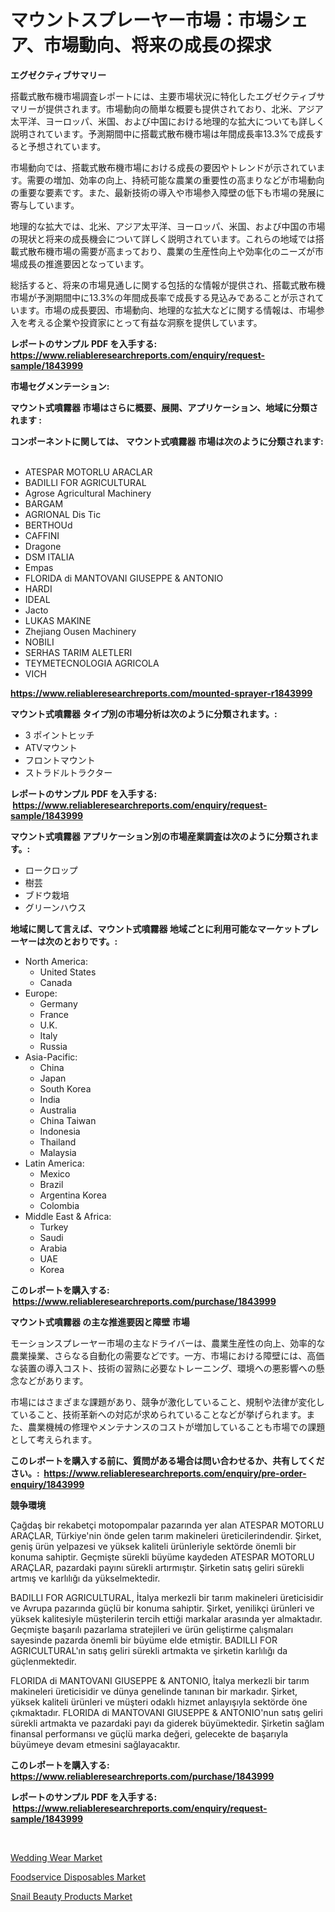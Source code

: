 <p><h1>マウントスプレーヤー市場：市場シェア、市場動向、将来の成長の探求</h1></p><p><strong>エグゼクティブサマリー</strong></p>
<p><p>搭載式散布機市場調査レポートには、主要市場状況に特化したエグゼクティブサマリーが提供されます。市場動向の簡単な概要も提供されており、北米、アジア太平洋、ヨーロッパ、米国、および中国における地理的な拡大についても詳しく説明されています。予測期間中に搭載式散布機市場は年間成長率13.3%で成長すると予想されています。</p><p>市場動向では、搭載式散布機市場における成長の要因やトレンドが示されています。需要の増加、効率の向上、持続可能な農業の重要性の高まりなどが市場動向の重要な要素です。また、最新技術の導入や市場参入障壁の低下も市場の発展に寄与しています。</p><p>地理的な拡大では、北米、アジア太平洋、ヨーロッパ、米国、および中国の市場の現状と将来の成長機会について詳しく説明されています。これらの地域では搭載式散布機市場の需要が高まっており、農業の生産性向上や効率化のニーズが市場成長の推進要因となっています。</p><p>総括すると、将来の市場見通しに関する包括的な情報が提供され、搭載式散布機市場が予測期間中に13.3%の年間成長率で成長する見込みであることが示されています。市場の成長要因、市場動向、地理的な拡大などに関する情報は、市場参入を考える企業や投資家にとって有益な洞察を提供しています。</p></p>
<p><strong>レポートのサンプル PDF を入手する: <a href="https://www.reliableresearchreports.com/enquiry/request-sample/1843999">https://www.reliableresearchreports.com/enquiry/request-sample/1843999</a></strong></p>
<p><strong>市場セグメンテーション:</strong></p>
<p><strong> マウント式噴霧器 市場はさらに概要、展開、アプリケーション、地域に分類されます :</strong></p>
<p><strong>コンポーネントに関しては、 マウント式噴霧器 市場は次のように分類されます: &nbsp;</strong></p>
<p><ul><li>ATESPAR MOTORLU ARACLAR</li><li>BADILLI FOR AGRICULTURAL</li><li>Agrose Agricultural Machinery</li><li>BARGAM</li><li>AGRIONAL Dis Tic</li><li>BERTHOUd</li><li>CAFFINI</li><li>Dragone</li><li>DSM ITALIA</li><li>Empas</li><li>FLORIDA di MANTOVANI GIUSEPPE & ANTONIO</li><li>HARDI</li><li>IDEAL</li><li>Jacto</li><li>LUKAS MAKINE</li><li>Zhejiang Ousen Machinery</li><li>NOBILI</li><li>SERHAS TARIM ALETLERI</li><li>TEYMETECNOLOGIA AGRICOLA</li><li>VICH</li></ul></p>
<p><strong><a href="https://www.reliableresearchreports.com/mounted-sprayer-r1843999">https://www.reliableresearchreports.com/mounted-sprayer-r1843999</a></strong></p>
<p><strong> マウント式噴霧器 タイプ別の市場分析は次のように分類されます。:</strong></p>
<p><ul><li>3 ポイントヒッチ</li><li>ATVマウント</li><li>フロントマウント</li><li>ストラドルトラクター</li></ul></p>
<p><strong>レポートのサンプル PDF を入手する: &nbsp;<a href="https://www.reliableresearchreports.com/enquiry/request-sample/1843999">https://www.reliableresearchreports.com/enquiry/request-sample/1843999</a></strong></p>
<p><strong> マウント式噴霧器 アプリケーション別の市場産業調査は次のように分類されます。:</strong></p>
<p><ul><li>ロークロップ</li><li>樹芸</li><li>ブドウ栽培</li><li>グリーンハウス</li></ul></p>
<p><strong>地域に関して言えば、マウント式噴霧器 地域ごとに利用可能なマーケットプレーヤーは次のとおりです。:</strong></p>
<p><ul>
    <li>
        North America:
        <ul>
            <li>United States</li>
            <li>Canada</li>
        </ul>
    </li>
    <li>
        Europe:
        <ul>
            <li>Germany</li>
            <li>France</li>
            <li>U.K.</li>
            <li>Italy</li>
            <li>Russia</li>
        </ul>
    </li>
    <li>
        Asia-Pacific:
        <ul>
            <li>China</li>
            <li>Japan</li>
            <li>South Korea</li>
            <li>India</li>
            <li>Australia</li>
            <li>China Taiwan</li>
            <li>Indonesia</li>
            <li>Thailand</li>
            <li>Malaysia</li>
        </ul>
    </li>
    <li>
        Latin America:
        <ul>
            <li>Mexico</li>
            <li>Brazil</li>
            <li>Argentina Korea</li>
            <li>Colombia</li>
        </ul>
    </li>
    <li>
        Middle East & Africa:
        <ul>
            <li>Turkey</li>
            <li>Saudi</li>
            <li>Arabia</li>
            <li>UAE</li>
            <li>Korea</li>
        </ul>
    </li>
    </ul></p>
<p><strong>このレポートを購入する: &nbsp;<a href="https://www.reliableresearchreports.com/purchase/1843999">https://www.reliableresearchreports.com/purchase/1843999</a></strong></p>
<p><strong>マウント式噴霧器 の主な推進要因と障壁 市場</strong></p>
<p><p>モーションスプレーヤー市場の主なドライバーは、農業生産性の向上、効率的な農業操業、さらなる自動化の需要などです。一方、市場における障壁には、高価な装置の導入コスト、技術の習熟に必要なトレーニング、環境への悪影響への懸念などがあります。</p><p>市場にはさまざまな課題があり、競争が激化していること、規制や法律が変化していること、技術革新への対応が求められていることなどが挙げられます。また、農業機械の修理やメンテナンスのコストが増加していることも市場での課題として考えられます。</p></p>
<p><strong>このレポートを購入する前に、質問がある場合は問い合わせるか、共有してください。:&nbsp; <a href="https://www.reliableresearchreports.com/enquiry/pre-order-enquiry/1843999">https://www.reliableresearchreports.com/enquiry/pre-order-enquiry/1843999</a></strong></p>
<p><strong>競争環境</strong></p>
<p><p>Çağdaş bir rekabetçi motopompalar pazarında yer alan ATESPAR MOTORLU ARAÇLAR, Türkiye'nin önde gelen tarım makineleri üreticilerindendir. Şirket, geniş ürün yelpazesi ve yüksek kaliteli ürünleriyle sektörde önemli bir konuma sahiptir. Geçmişte sürekli büyüme kaydeden ATESPAR MOTORLU ARAÇLAR, pazardaki payını sürekli artırmıştır. Şirketin satış geliri sürekli artmış ve karlılığı da yükselmektedir.</p><p>BADILLI FOR AGRICULTURAL, İtalya merkezli bir tarım makineleri üreticisidir ve Avrupa pazarında güçlü bir konuma sahiptir. Şirket, yenilikçi ürünleri ve yüksek kalitesiyle müşterilerin tercih ettiği markalar arasında yer almaktadır. Geçmişte başarılı pazarlama stratejileri ve ürün geliştirme çalışmaları sayesinde pazarda önemli bir büyüme elde etmiştir. BADILLI FOR AGRICULTURAL'ın satış geliri sürekli artmakta ve şirketin karlılığı da güçlenmektedir.</p><p>FLORIDA di MANTOVANI GIUSEPPE & ANTONIO, İtalya merkezli bir tarım makineleri üreticisidir ve dünya genelinde tanınan bir markadır. Şirket, yüksek kaliteli ürünleri ve müşteri odaklı hizmet anlayışıyla sektörde öne çıkmaktadır. FLORIDA di MANTOVANI GIUSEPPE & ANTONIO'nun satış geliri sürekli artmakta ve pazardaki payı da giderek büyümektedir. Şirketin sağlam finansal performansı ve güçlü marka değeri, gelecekte de başarıyla büyümeye devam etmesini sağlayacaktır.</p></p>
<p><strong>このレポートを購入する: &nbsp; <a href="https://www.reliableresearchreports.com/purchase/1843999">https://www.reliableresearchreports.com/purchase/1843999</a></strong></p>
<p><strong>レポートのサンプル PDF を入手する: &nbsp;<a href="https://www.reliableresearchreports.com/enquiry/request-sample/1843999">https://www.reliableresearchreports.com/enquiry/request-sample/1843999</a></strong><strong></strong></p>
<p>&nbsp;</p>
<p><p><a href="https://sore-arch-6db.notion.site/Wedding-Wear-Market-Trends-Forecast-and-Competitive-Analysis-to-2031-1d735ee4cdca452ea3fd32901324a757">Wedding Wear Market</a></p><p><a href="https://funky-papaya-cf4.notion.site/Foodservice-Disposables-Market-Size-CAGR-Trends-2024-2030-db9d1496c2dc4cd982abebd89a05c18c">Foodservice Disposables Market</a></p><p><a href="https://confirmed-shield-e13.notion.site/Snail-Beauty-Products-Market-Focuses-on-Market-Share-Size-and-Projected-Forecast-Till-2031-5c638c8da95847b3b5a6012edce78b89">Snail Beauty Products Market</a></p></p>